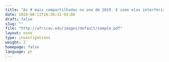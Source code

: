 ```yaml
---
title: "As # mais compartilhadas no ano de 2019. E como elas interferiram na vida das pessoas."
date: 2020-08-11T16:30:31-03:00
draft: false
slug: ""
file: "http://africau.edu/images/default/sample.pdf"
layout: none
type: investigations
weight: 2
homepage: false
language: pt
---
```

